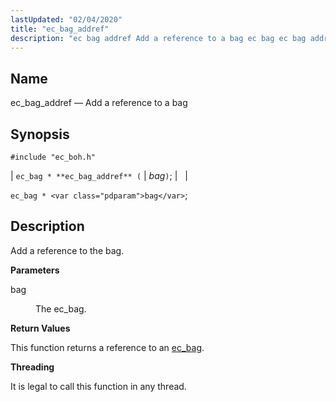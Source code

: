 ```yaml
---
lastUpdated: "02/04/2020"
title: "ec_bag_addref"
description: "ec bag addref Add a reference to a bag ec bag ec bag addref bag ec bag bag Add a reference to the bag bag The ec bag This function returns a reference to an ec bag It is legal to call this function in any thread..."
---
```


<a name="apis.ec_bag_addref"></a> 
## Name

ec_bag_addref — Add a reference to a bag

## Synopsis

`#include "ec_boh.h"`

| `ec_bag * **ec_bag_addref** (` | <var class="pdparam">bag</var>`)`; |   |

`ec_bag * <var class="pdparam">bag</var>`;<a name="idp47280080"></a> 
## Description

Add a reference to the bag.

**<a name="idp47281280"></a> Parameters**

<dl class="variablelist">

<dt>bag</dt>

<dd>

The ec_bag.

</dd>

</dl>

**<a name="idp47283984"></a> Return Values**

This function returns a reference to an [ec_bag](/momentum/3/3-api/structs-ec-bag).

**<a name="idp47285632"></a> Threading**

It is legal to call this function in any thread.